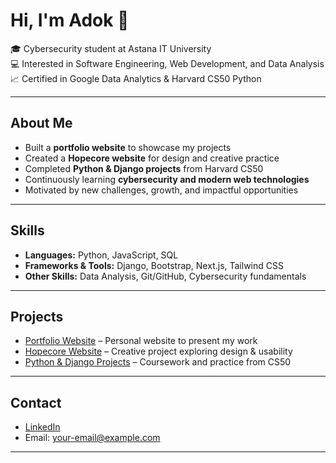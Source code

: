 # Hi, I'm Adok 👋  

🎓 Cybersecurity student at Astana IT University  
💻 Interested in Software Engineering, Web Development, and Data Analysis  
📈 Certified in Google Data Analytics & Harvard CS50 Python  

---

## About Me  
- Built a **portfolio website** to showcase my projects  
- Created a **Hopecore website** for design and creative practice  
- Completed **Python & Django projects** from Harvard CS50  
- Continuously learning **cybersecurity and modern web technologies**  
- Motivated by new challenges, growth, and impactful opportunities  

---

## Skills  
- **Languages:** Python, JavaScript, SQL  
- **Frameworks & Tools:** Django, Bootstrap, Next.js, Tailwind CSS  
- **Other Skills:** Data Analysis, Git/GitHub, Cybersecurity fundamentals  

---

## Projects  
- [Portfolio Website](#) – Personal website to present my work  
- [Hopecore Website](#) – Creative project exploring design & usability  
- [Python & Django Projects](#) – Coursework and practice from CS50  

---

## Contact  
- [LinkedIn](https://linkedin.com/in/your-link)  
- Email: your-email@example.com  

---
